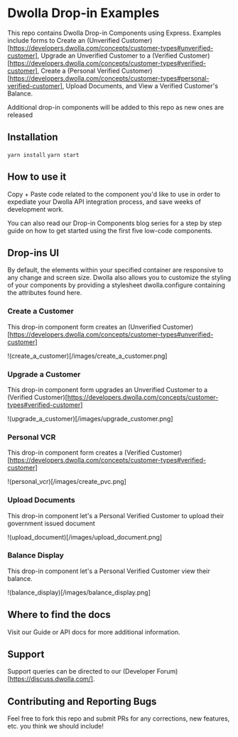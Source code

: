 # Dwolla Drop-in Examples
This repo contains Dwolla Drop-in Components using Express. Examples include forms to Create an (Unverified Customer)[https://developers.dwolla.com/concepts/customer-types#unverified-customer], Upgrade an Unverified Customer to a (Verified Customer)[https://developers.dwolla.com/concepts/customer-types#verified-customer], Create a (Personal Verified Customer)[https://developers.dwolla.com/concepts/customer-types#personal-verified-customer], Upload Documents, and View a Verified Customer's Balance. 

Additional drop-in components will be added to this repo as new ones are released

## Installation 

`yarn install`
`yarn start`

## How to use it

Copy + Paste code related to the component you'd like to use in order to expediate your Dwolla API integration process, and save weeks of development work.

You can also read our Drop-in Components blog series for a step by step guide on how to get started using the first five low-code components.

## Drop-ins UI

By default, the elements within your specified container are responsive to any change and screen size. Dwolla also allows you to customize the styling of your components by providing a stylesheet dwolla.configure containing the attributes found here.

### Create a Customer

This drop-in component form creates an (Unverified Customer)[https://developers.dwolla.com/concepts/customer-types#unverified-customer]

!(create_a_customer)[/images/create_a_customer.png]

### Upgrade a Customer

This drop-in component form upgrades an Unverified Customer to a (Verified Customer)[https://developers.dwolla.com/concepts/customer-types#verified-customer]

!(upgrade_a_customer)[/images/upgrade_customer.png]

### Personal VCR

This drop-in component form creates a (Verified Customer)[https://developers.dwolla.com/concepts/customer-types#verified-customer]

!(personal_vcr)[/images/create_pvc.png]

### Upload Documents

This drop-in component let's a Personal Verified Customer to upload their government issued document

!(upload_document)[/images/upload_document.png]


### Balance Display

This drop-in component let's a Personal Verified Customer view their balance.

!(balance_display)[/images/balance_display.png]


## Where to find the docs

Visit our Guide or API docs for more additional information. 

## Support

Support queries can be directed to our (Developer Forum)[https://discuss.dwolla.com/].

## Contributing and Reporting Bugs

Feel free to fork this repo and submit PRs for any corrections, new features, etc. you think we should include!
